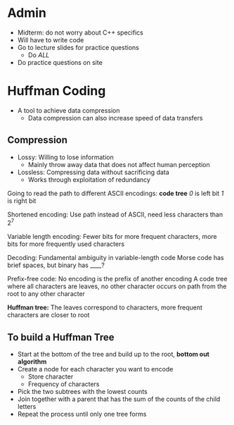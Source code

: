 # Admin
- Midterm: do not worry about C++ specifics
- Will have to write code
- Go to lecture slides for practice questions
	- Do *ALL*
- Do practice questions on site

# Huffman Coding
- A tool to achieve data compression
	- Data compression can also increase speed of data transfers

## Compression
- Lossy: Willing to lose information
	- Mainly throw away data that does not affect human perception
- Lossless: Compressing data without sacrificing data
	- Works through exploitation of redundancy


Going to read the path to different ASCII encodings: **code tree**
	*0* is left bit
	*1* is right bit

Shortened encoding: Use path instead of ASCII, need less characters than $2^7$

Variable length encoding: Fewer bits for more frequent characters, more bits for more frequently used characters

Decoding: Fundamental ambiguity in variable-length code
	Morse code has brief spaces, but binary has \_\_\_\_?

 Prefix-free code: No encoding is the prefix of another encoding
	A code tree where all characters are leaves, no other character occurs on path from the root to any other character

**Huffman tree:** The leaves correspond to characters, more frequent characters are closer to root

## To build a Huffman Tree

- Start at the bottom of the tree and build up to the root, **bottom out algorithm**
- Create a node for each character you want to encode
	- Store character
	- Frequency of characters
- Pick the two subtrees with the lowest counts
- Join together with a parent that has the sum of the counts of the child letters
- Repeat the process until only one tree forms
 